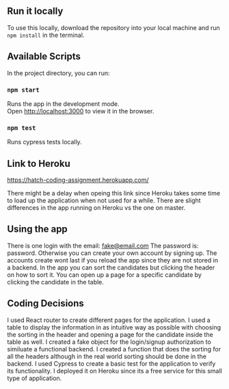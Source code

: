 ## Run it locally

To use this locally, download the repository into your local machine and run `npm install` in the terminal. 

## Available Scripts

In the project directory, you can run:

### `npm start`

Runs the app in the development mode.<br />
Open [http://localhost:3000](http://localhost:3000) to view it in the browser.

### `npm test`

Runs cypress tests locally.

## Link to Heroku

https://hatch-coding-assignment.herokuapp.com/

There might be a delay when opeing this link since Heroku takes some time to load up the application when not used for a while. There are slight differences in the app running on Heroku vs the one on master.

## Using the app

There is one login with the email: fake@email.com The password is: password. Otherwise you can create your own account by signing up. The accounts create wont last if you reload the app since they are not stored in a backend. In the app you can sort the candidates but clicking the header on how to sort it. You can open up a page for a specific candidate by clicking the candidate in the table.

## Coding Decisions

I used React router to create different pages for the application. I used a table to display the information in as intuitive way as possible with choosing the sorting in the header and opening a page for the candidate inside the table as well. I created a fake object for the login/signup authorization to similuate a functional backend. I created a function that does the sorting for all the headers although in the real world sorting should be done in the backend. I used Cypress to create a basic test for the application to verify its functionality. I deployed it on Heroku since its a free service for this small type of application.

